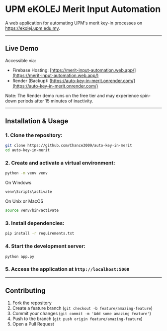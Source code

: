 # UPM eKOLEJ Merit Input Automation

A web application for automating UPM's merit key-in processes on https://ekolej.upm.edu.my.

---

## Live Demo
Accessible via:
- Firebase Hosting: [https://merit-input-automation.web.app/](https://merit-input-automation.web.app/)
- Render (Backup): [https://auto-key-in-merit.onrender.com/](https://auto-key-in-merit.onrender.com/)

Note: The Render demo runs on the free tier and may experience spin-down periods after 15 minutes of inactivity.

---

## Installation & Usage

### 1. Clone the repository:
```bash
git clone https://github.com/Chance3009/auto-key-in-merit
cd auto-key-in-merit
```

### 2. Create and activate a virtual environment:
```bash
python -m venv venv
```

On Windows
```bash
venv\Scripts\activate
```

On Unix or MacOS
```bash
source venv/bin/activate
```

### 3. Install dependencies:
```bash
pip install -r requirements.txt
```

### 4. Start the development server:
```bash
python app.py
```

### 5. Access the application at `http://localhost:5000`

---

## Contributing

1. Fork the repository
2. Create a feature branch (`git checkout -b feature/amazing-feature`)
3. Commit your changes (`git commit -m 'Add some amazing feature'`)
4. Push to the branch (`git push origin feature/amazing-feature`)
5. Open a Pull Request

